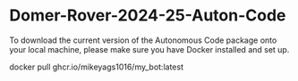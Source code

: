 # Domer-Rover-2024-25-Auton-Code

To download the current version of the Autonomous Code package onto your local machine, please make sure you have Docker installed and set up.

docker pull ghcr.io/mikeyags1016/my_bot:latest
